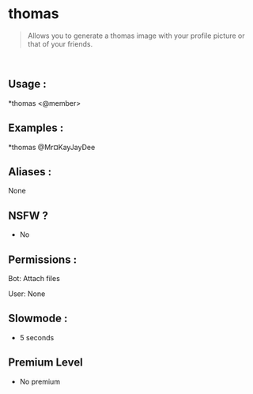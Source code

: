 # thomas

> Allows you to generate a thomas image with your profile picture or that of your friends.

<br>

## Usage :

*thomas <@member>

## Examples :

*thomas @Mr¤KayJayDee

## Aliases :

None

## NSFW ?

- No

## Permissions :

Bot: Attach files
<br>

User: None

## Slowmode :

- 5 seconds

## Premium Level

- No premium